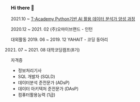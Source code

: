 ### Hi there 👋

<!--
**parkdonghwan97/parkdonghwan97** is a ✨ _special_ ✨ repository because its `README.md` (this file) appears on your GitHub profile.

Here are some ideas to get you started:

- 🔭 I’m currently working on ...
- 🌱 I’m currently learning ...
- 👯 I’m looking to collaborate on ...
- 🤔 I’m looking for help with ...
- 💬 Ask me about ...
- 📫 How to reach me: ...
- 😄 Pronouns: ...
- ⚡ Fun fact: ...
-->

<!-- 2016. 03 ~ 2022.02 SAHMYOOK UNIVERSITY
- 컴퓨터・메카트로닉스공학부 소프트웨어전공
- 학점 :3.61 -->




2021.10 ~ 
[T-Academy Python기반 AI 활용 데이터 분석가 양성 과정](https://github.com/parkdonghwan97/T-Academy)

2020.12 ~ 2021. 02
(주)오마이브랜드 - 인턴

대외활동
2019. 06 ~ 2019. 12
YAHAIT - 코딩 동아리

2021. 07 ~ 2021. 08
대학코딩캠프(8기) 


자격증
- 정보처리기사
- SQL 개발자 (SQLD)
- 데이터분석 준전문가 (ADsP)
- 데이터 아키텍처 준전문가 (DAsP)
- 컴퓨터활용능력 (1급)
